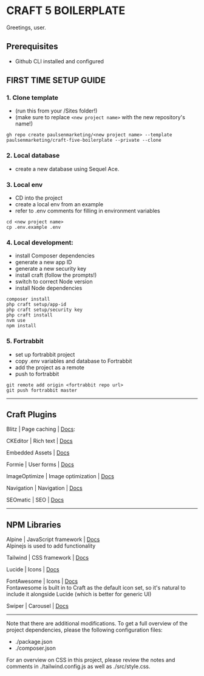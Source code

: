 # **CRAFT 5 BOILERPLATE**

Greetings, user.

## Prerequisites
- Github CLI installed and configured

## FIRST TIME SETUP GUIDE
### 1. **Clone template** 
- (run this from your /Sites folder!)
- (make sure to replace `<new project name>` with the new repository's name!)
```
gh repo create paulsenmarketing/<new project name> --template paulsenmarketing/craft-five-boilerplate --private --clone
```
### 2. **Local database**
- create a new database using Sequel Ace.
### 3. Local env
- CD into the project
- create a local env from an example
- refer to .env comments for filling in environment variables
```
cd <new project name>
cp .env.example .env
```
### 4. Local development:
- install Composer dependencies
- generate a new app ID
- generate a new security key
- install craft (follow the prompts!)
- switch to correct Node version
- install Node dependencies
```
composer install
php craft setup/app-id
php craft setup/security key
php craft install
nvm use
npm install
```
### 5. Fortrabbit
- set up fortrabbit project
- copy .env variables and database to Fortrabbit
- add the project as a remote
- push to fortrabbit
```
git remote add origin <fortrabbit repo url>
git push fortrabbit master
```

---

## **Craft Plugins**
Blitz | Page caching | [Docs](https://putyourlightson.com/plugins/blitz): 

CKEditor | Rich text | [Docs](https://github.com/craftcms/ckeditor)

Embedded Assets | [Docs](https://github.com/spicywebau/craft-embedded-assets)

Formie | User forms | [Docs ](https://verbb.io/craft-plugins/formie/docs/get-started/installation-setup)

ImageOptimize | Image optimization | [Docs](https://nystudio107.com/docs/image-optimize/)

Navigation | Navigation | [Docs](https://verbb.io/craft-plugins/navigation/docs/get-started/installation-setup)

SEOmatic | SEO | [Docs](https://nystudio107.com/docs/seomatic/)

---

## **NPM Libraries**
Alpine | JavaScript framework | [Docs](https://alpinejs.dev/start-here)  
Alpinejs is used to add functionality

Tailwind | CSS framework | [Docs](https://tailwindcss.com/docs/)

Lucide | Icons | [Docs](https://lucide.dev/guide/packages/lucide)

FontAwesome | Icons | [Docs](https://docs.fontawesome.com/web)  
Fontawesome is built in to Craft as the default icon set, so it's natural to include it alongside Lucide (which is better for generic UI)

Swiper | Carousel | [Docs](https://swiperjs.com/get-started)

---

Note that there are additional modifications. To get a full overview of the project dependencies, please the following configuration files:

- ./package.json
- ./composer.json

For an overview on CSS in this project, please review the notes and comments in ./tailwind.config.js as well as ./src/style.css. 